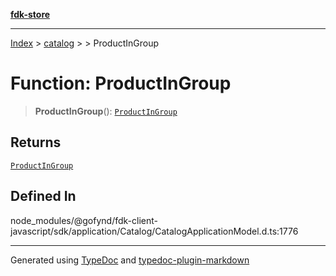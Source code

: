 [**fdk-store**](../../../README.md)
***

[Index](../../../API.md) > [catalog](../../README.md) > [<internal>](../README.md) > ProductInGroup

# Function: ProductInGroup

> **ProductInGroup**(): [`ProductInGroup`](../type-aliases/type-alias.ProductInGroup.md)

## Returns

[`ProductInGroup`](../type-aliases/type-alias.ProductInGroup.md)

## Defined In

node\_modules/@gofynd/fdk-client-javascript/sdk/application/Catalog/CatalogApplicationModel.d.ts:1776

***
Generated using [TypeDoc](https://typedoc.org/) and [typedoc-plugin-markdown](https://www.npmjs.com/package/typedoc-plugin-markdown)
